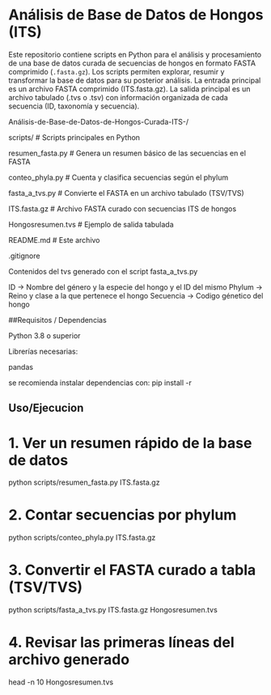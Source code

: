 # Análisis de Base de Datos de Hongos (ITS)

Este repositorio contiene scripts en Python para el análisis y procesamiento de una base de datos curada de secuencias de hongos en formato FASTA comprimido (`.fasta.gz`). Los scripts permiten explorar, resumir y transformar la base de datos para su posterior análisis.
La entrada principal es un archivo FASTA comprimido (ITS.fasta.gz).
La salida principal es un archivo tabulado (.tvs o .tsv) con información organizada de cada secuencia (ID, taxonomía y secuencia).


Análisis-de-Base-de-Datos-de-Hongos-Curada-ITS-/

scripts/                  # Scripts principales en Python

resumen_fasta.py      # Genera un resumen básico de las secuencias en el FASTA

conteo_phyla.py       # Cuenta y clasifica secuencias según el phylum

fasta_a_tvs.py        # Convierte el FASTA en un archivo tabulado (TSV/TVS)

ITS.fasta.gz              # Archivo FASTA curado con secuencias ITS de hongos


Hongosresumen.tvs         # Ejemplo de salida tabulada

README.md                 # Este archivo

.gitignore

Contenidos del tvs generado con el script fasta_a_tvs.py 

ID -> Nombre del género y la especie del hongo y el ID del mismo 
Phylum -> Reino y clase a la que pertenece el hongo 
Secuencia -> Codigo génetico del hongo


##Requisitos / Dependencias

Python 3.8 o superior

Librerías necesarias:

pandas

se recomienda instalar dependencias con: 
pip install -r 

## Uso/Ejecucion 

# 1. Ver un resumen rápido de la base de datos
python scripts/resumen_fasta.py ITS.fasta.gz

# 2. Contar secuencias por phylum
python scripts/conteo_phyla.py ITS.fasta.gz

# 3. Convertir el FASTA curado a tabla (TSV/TVS)
python scripts/fasta_a_tvs.py ITS.fasta.gz Hongosresumen.tvs

# 4. Revisar las primeras líneas del archivo generado
head -n 10 Hongosresumen.tvs

